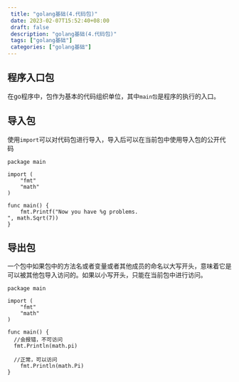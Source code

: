 ```yaml
--- 
 title: "golang基础(4.代码包)" 
 date: 2023-02-07T15:52:40+08:00 
 draft: false 
 description: "golang基础(4.代码包)" 
 tags: ["golang基础"] 
 categories: ["golang基础"] 
---
```

## 程序入口包
在go程序中，包作为基本的代码组织单位，其中`main包`是程序的执行的入口。

## 导入包
使用`import`可以对代码包进行导入，导入后可以在当前包中使用导入包的公开代码
```
package main

import (
	"fmt"
	"math"
)

func main() {
	fmt.Printf("Now you have %g problems.
", math.Sqrt(7))
}
```

## 导出包
一个包中如果包中的方法名或者变量或者其他成员的命名以大写开头，意味着它是可以被其他包导入访问的。如果以小写开头，只能在当前包中进行访问。
```
package main

import (
	"fmt"
	"math"
)

func main() {
  //会报错，不可访问
  fmt.Println(math.pi)
  
  //正常，可以访问
	fmt.Println(math.Pi)
}
```
